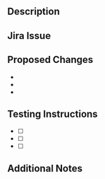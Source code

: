 ## Description
<!-- Provide a brief description of the changes in this PR -->

## Jira Issue
<!-- Link to the Jira ticket that this PR addresses, if applicable -->

## Proposed Changes
<!-- List the changes you've made -->
- 
- 
- 

## Testing Instructions
<!-- How can reviewers validate that your code is working -->
- [ ]
- [ ]
- [ ]

## Additional Notes
<!-- Add any other information about the PR here -->
